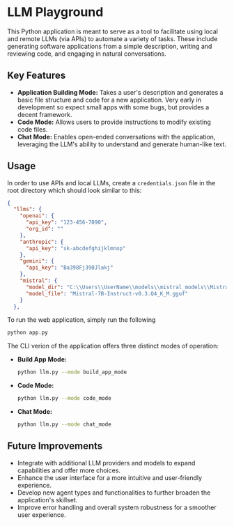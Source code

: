 # LLM Playground

This Python application is meant to serve as a tool to facilitate using local and remote LLMs (via APIs) to automate a variety of tasks. These include generating software applications from a simple description, writing and reviewing code, and engaging in natural conversations.

## Key Features

- **Application Building Mode:**  Takes a user's description and generates a basic file structure and code for a new application.  Very early in development so expect small apps with some bugs, but provides a decent framework. 
- **Code Mode:**  Allows users to provide instructions to modify existing code files.
- **Chat Mode:** Enables open-ended conversations with the application, leveraging the LLM's ability to understand and generate human-like text.

## Usage
In order to use APIs and local LLMs, create a `credentials.json` file in the root directory which should look similar to this:
```json
{
  "llms": {
    "openai": {
      "api_key": "123-456-7890",
      "org_id": ""
    },
    "anthropic": {
      "api_key": "sk-abcdefghijklmnop"
    },
    "gemini": {
      "api_key": "Ba398Fj390Jlakj"
    },
    "mistral": {
      "model_dir": "C:\\Users\\UserName\\models\\mistral_models\\Mistral-7B-Instruct-v0.3-GGUF",
      "model_file": "Mistral-7B-Instruct-v0.3.Q4_K_M.gguf"
    }
  },

```
To run the web application, simply run the following
  ```bash
  python app.py
  ```

The CLI verion of the application offers three distinct modes of operation:

- **Build App Mode:**  
  ```bash
  python llm.py --mode build_app_mode
  ```

- **Code Mode:**
  ```bash
  python llm.py --mode code_mode
  ```

- **Chat Mode:**
  ```bash
  python llm.py --mode chat_mode
  ```

## Future Improvements

- Integrate with additional LLM providers and models to expand capabilities and offer more choices.
- Enhance the user interface for a more intuitive and user-friendly experience.
- Develop new agent types and functionalities to further broaden the application's skillset.
- Improve error handling and overall system robustness for a smoother user experience.

